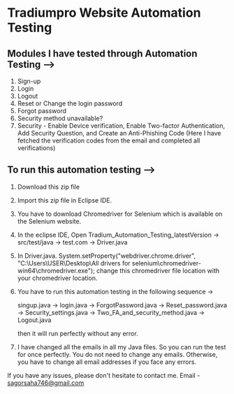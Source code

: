 # Tradiumpro Website Automation Testing

## Modules I have tested through Automation Testing -->
1. Sign-up
2. Login
3. Logout
4. Reset or Change the login password
5. Forgot password
6. Security method unavailable?
7. Security - Enable Device verification, Enable Two-factor Authentication, Add Security Question, and Create an Anti-Phishing Code (Here I have fetched the verification codes from the email and completed all verifications)





## To run this automation testing -->

1. Download this zip file
2. Import this zip file in Eclipse IDE.
3. You have to download Chromedriver for Selenium which is available on the Selenium website.
4. In the eclipse IDE, Open Tradium_Automation_Testing_latestVersion -> src/test/java -> test.com -> Driver.java
5. In Driver.java. System.setProperty("webdriver.chrome.driver", "C:\\Users\\USER\\Desktop\\All drivers for selenium\\chromedriver-win64\\chromedriver.exe"); change this chromedriver file location with your chromedriver location.

6. You have to run this automation testing in the following sequence ->

    singup.java -> login.java -> ForgotPassword.java -> Reset_password.java -> Security_settings.java -> Two_FA_and_security_method.java -> Logout.java

   then it will run perfectly without any error.

7. I have changed all the emails in all my Java files. So you can run the test for once perfectly. You do not need to change any emails. Otherwise, you have to change all email addresses if you face any errors.

If you have any issues, please don't hesitate to contact me.
Email - sagorsaha746@gmail.com
